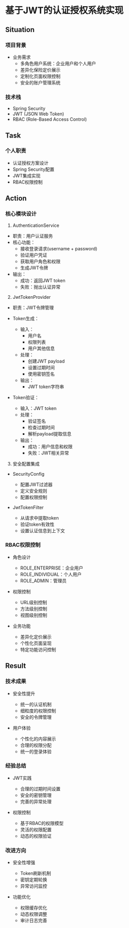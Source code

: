 # 基于JWT的认证授权系统实现

## Situation

### 项目背景
* 业务需求
  * 多角色用户系统：企业用户和个人用户
  * 差异化保险定价展示
  * 定制化页面权限控制
  * 安全的账户管理系统

### 技术栈
* Spring Security
* JWT (JSON Web Token)
* RBAC (Role-Based Access Control)

## Task

### 个人职责
* 认证授权方案设计
* Spring Security配置
* JWT集成实现
* RBAC权限控制

## Action

### 核心模块设计

1. AuthenticationService
* 职责：用户认证服务
* 核心功能：
  * 接收登录请求(username + password)
  * 验证用户凭证
  * 获取用户角色和权限
  * 生成JWT令牌
* 输出：
  * 成功：返回JWT token
  * 失败：抛出认证异常

2. JwtTokenProvider
* 职责：JWT令牌管理
* Token生成：
  * 输入：
    * 用户名
    * 权限列表
    * 用户其他信息
  * 处理：
    * 创建JWT payload
    * 设置过期时间
    * 使用密钥签名
  * 输出：
    * JWT token字符串

* Token验证：
  * 输入：JWT token
  * 处理：
    * 验证签名
    * 检查过期时间
    * 解析payload提取信息
  * 输出：
    * 成功：用户信息和权限
    * 失败：JWT相关异常

3. 安全配置集成
* SecurityConfig
  * 配置JWT过滤器
  * 定义安全规则
  * 配置权限控制

* JwtTokenFilter
  * 从请求中提取token
  * 验证token有效性
  * 设置认证信息到上下文

### RBAC权限控制
* 角色设计
  * ROLE_ENTERPRISE：企业用户
  * ROLE_INDIVIDUAL：个人用户
  * ROLE_ADMIN：管理员

* 权限控制
  * URL级别控制
  * 方法级别控制
  * 视图级别控制

* 业务功能
  * 差异化定价展示
  * 个性化页面呈现
  * 特定功能访问控制

## Result

### 技术成果
* 安全性提升
  * 统一的认证机制
  * 细粒度的权限控制
  * 安全的令牌管理

* 用户体验
  * 个性化的内容展示
  * 合理的权限分配
  * 统一的登录体验

### 经验总结
* JWT实践
  * 合理的过期时间设置
  * 安全的密钥管理
  * 完善的异常处理

* 权限控制
  * 基于RBAC的权限模型
  * 灵活的权限配置
  * 动态的权限验证

### 改进方向
* 安全性增强
  * Token刷新机制
  * 密钥定期轮换
  * 异常访问监控

* 功能优化
  * 权限缓存优化
  * 动态权限调整
  * 审计日志完善